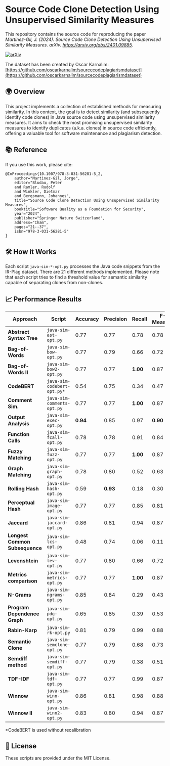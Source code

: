 # Source Code Clone Detection Using Unsupervised Similarity Measures
This repository contains the source code for reproducing the paper *Martinez-Gil, J. (2024). Source Code Clone Detection Using Unsupervised Similarity Measures. arXiv. https://arxiv.org/abs/2401.09885*.

[![arXiv](https://img.shields.io/badge/arXiv-2401.09885-b31b1b.svg)](https://arxiv.org/abs/2401.09885)


The dataset has been created by Oscar Karnalim: [https://github.com/oscarkarnalim/sourcecodeplagiarismdataset](https://github.com/oscarkarnalim/sourcecodeplagiarismdataset)

## 🌍 Overview

This project implements a collection of established methods for measuring similarity. In this context, the goal is to detect similarity (and subsequently identify code clones) in Java source code using unsupervised similarity measures. It aims to check the most promising unsupervised similarity measures to identify duplicates (a.k.a. clones) in source code efficiently, offering a valuable tool for software maintenance and plagiarism detection.

## 📚 Reference

If you use this work, please cite:

```
@InProceedings{10.1007/978-3-031-56281-5_2,
	author="Martinez-Gil, Jorge",
	editor="Bludau, Peter
	and Ramler, Rudolf
	and Winkler, Dietmar
	and Bergsmann, Johannes",
	title="Source Code Clone Detection Using Unsupervised Similarity Measures",
	booktitle="Software Quality as a Foundation for Security",
	year="2024",
	publisher="Springer Nature Switzerland",
	address="Cham",
	pages="21--37",
	isbn="978-3-031-56281-5"
}
```

## 🛠️ How it Works

Each script `java-sim-*-opt.py` processes the Java code snippets from the IR-Plag dataset. There are 21 different methods implemented. Please note that each script tries to find a threshold value for semantic similarity capable of separating clones from non-clones.

## 📈 Performance Results 

| Approach                    | Script                     | Accuracy | Precision | Recall | F-Measure | Execution Time (ms) |
|-----------------------------|---------------------------|----------|-----------|--------|-----------|-----------------------|
| **Abstract Syntax Tree**    | `java-sim-ast-opt.py`     | 0.77     | 0.77      | 0.78   | 0.78      | 80907.37              |
| **Bag-of-Words**            | `java-sim-bow-opt.py`     | 0.77     | 0.79      | 0.66   | 0.72      | 57444.90              |
| **Bag-of-Words II**         | `java-sim-bow2-opt.py`    | 0.77     | 0.77      | **1.00** | 0.87      | 59961.69              |
| **CodeBERT**                | `java-sim-codebert-opt.py*`| 0.54     | 0.75      | 0.34   | 0.47      | 868755.96             |
| **Comment Sim.**            | `java-sim-comments-opt.py` | 0.77     | 0.77      | **1.00** | 0.87      | 983231.42             |
| **Output Analysis**         | `java-sim-exec-opt.py`    | **0.94** | 0.85      | 0.97   | **0.90**  | 1381335.16            |
| **Function Calls**          | `java-sim-fcall-opt.py`   | 0.78     | 0.78      | 0.91   | 0.84      | 30303.88              |
| **Fuzzy Matching**          | `java-sim-fuzz-opt.py`    | 0.77     | 0.77      | **1.00** | 0.87      | 12778.62              |
| **Graph Matching**          | `java-sim-graph-opt.py`   | 0.78     | 0.80      | 0.52   | 0.63      | 65076.91              |
| **Rolling Hash**            | `java-sim-hash-opt.py`    | 0.59     | **0.93**  | 0.18   | 0.30      | 959157.60             |
| **Perceptual Hash**         | `java-sim-image-opt.py`   | 0.77     | 0.77      | 0.85   | 0.81      | 38152.71              |
| **Jaccard**                 | `java-sim-jaccard-opt.py` | 0.86     | 0.81      | 0.94   | 0.87      | **2066.13**           |
| **Longest Common Subsequence** | `java-sim-lcs-opt.py`  | 0.48     | 0.74      | 0.06   | 0.11      | 7268.67               |
| **Levenshtein**             | `java-sim-lev-opt.py`     | 0.77     | 0.80      | 0.66   | 0.72      | 10280.09              |
| **Metrics comparison**      | `java-sim-metrics-opt.py` | 0.77     | 0.77      | **1.00** | 0.87      | 60508.62              |
| **N-Grams**                 | `java-sim-ngrams-opt.py`  | 0.85     | 0.84      | 0.29   | 0.43      | 66635.25              |
| **Program Dependence Graph** | `java-sim-pdg-opt.py`   | 0.65     | 0.85      | 0.39   | 0.53      | 40518.80              |
| **Rabin-Karp**              | `java-sim-rk-opt.py`      | 0.81     | 0.79      | 0.99   | 0.88      | 225218.76             |
| **Semantic Clone**          | `java-sim-semclone-opt.py`| 0.77     | 0.79      | 0.68   | 0.73      | 41543.53              |
| **Semdiff method**          | `java-sim-semdiff-opt.py` | 0.77     | 0.79      | 0.38   | 0.51      | 26351.06              |
| **TDF-IDF**                 | `java-sim-tdf-opt.py`     | 0.77     | 0.77      | 0.99   | 0.87      | 68587.17              |
| **Winnow**                  | `java-sim-winn-opt.py`    | 0.86     | 0.81      | 0.98   | 0.88      | 77160.81              |
| **Winnow II**               | `java-sim-winn2-opt.py`   | 0.83     | 0.80      | 0.94   | 0.87      | 104032.99             |


*CodeBERT is used without recalibration

## 📄 License

These scripts are provided under the MIT License. 
